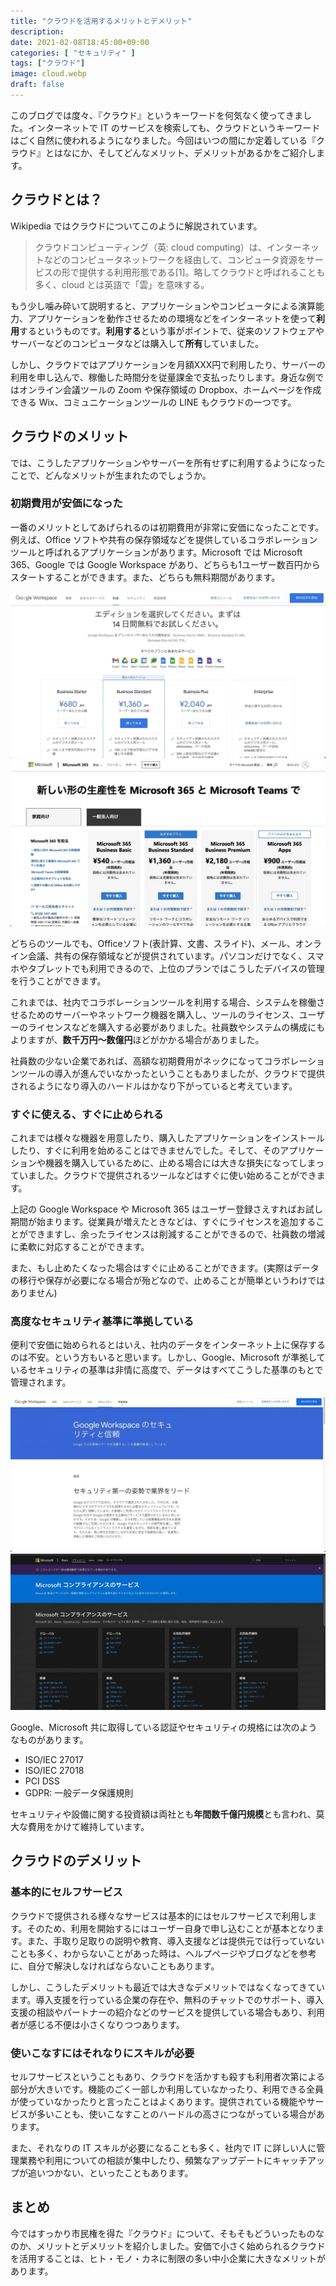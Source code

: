 ```yaml
---
title: "クラウドを活用するメリットとデメリット"
description: 
date: 2021-02-08T18:45:00+09:00
categories: [ "セキュリティ" ]
tags: ["クラウド"]
image: cloud.webp
draft: false
---
```

このブログでは度々、『クラウド』というキーワードを何気なく使ってきました。インターネットで IT のサービスを検索しても、クラウドというキーワードはごく自然に使われるようになりました。今回はいつの間にか定着している『クラウド』とはなにか、そしてどんなメリット、デメリットがあるかをご紹介します。

## クラウドとは？
Wikipedia ではクラウドについてこのように解説されています。

>クラウドコンピューティング（英: cloud computing）は、インターネットなどのコンピュータネットワークを経由して、コンピュータ資源をサービスの形で提供する利用形態である[1]。略してクラウドと呼ばれることも多く、cloud とは英語で「雲」を意味する。

もう少し噛み砕いて説明すると、アプリケーションやコンピュータによる演算能力、アプリケーションを動作させるための環境などをインターネットを使って**利用**するというものです。**利用する**という事がポイントで、従来のソフトウェアやサーバーなどのコンピュータなどは購入して**所有**していました。

しかし、クラウドではアプリケーションを月額XXX円で利用したり、サーバーの利用を申し込んで、稼働した時間分を従量課金で支払ったりします。身近な例ではオンライン会議ツールの Zoom や保存領域の Dropbox、ホームページを作成できる Wix、コミュニケーションツールの LINE もクラウドの一つです。

## クラウドのメリット
では、こうしたアプリケーションやサーバーを所有せずに利用するようになったことで、どんなメリットが生まれたのでしょうか。

### 初期費用が安価になった
一番のメリットとしてあげられるのは初期費用が非常に安価になったことです。例えば、Office ソフトや共有の保存領域などを提供しているコラボレーションツールと呼ばれるアプリケーションがあります。Microsoft では Microsoft 365、Google では Google Workspace があり、どちらも1ユーザー数百円からスタートすることができます。また、どちらも無料期間があります。

![Google Workspace](google-workspace.webp) ![Microsoft 365](ms365.webp)

どちらのツールでも、Officeソフト(表計算、文書、スライド)、メール、オンライン会議、共有の保存領域などが提供されています。パソコンだけでなく、スマホやタブレットでも利用できるので、上位のプランではこうしたデバイスの管理を行うことができます。

これまでは、社内でコラボレーションツールを利用する場合、システムを稼働させるためのサーバーやネットワーク機器を購入し、ツールのライセンス、ユーザーのライセンスなどを購入する必要がありました。社員数やシステムの構成にもよりますが、**数千万円〜数億円**ほどがかかる場合がありました。

社員数の少ない企業であれば、高額な初期費用がネックになってコラボレーションツールの導入が進んでいなかったということもありましたが、クラウドで提供されるようになり導入のハードルはかなり下がっていると考えています。

### すぐに使える、すぐに止められる
これまでは様々な機器を用意したり、購入したアプリケーションをインストールしたり、すぐに利用を始めることはできませんでした。そして、そのアプリケーションや機器を購入しているために、止める場合には大きな損失になってしまっていました。クラウドで提供されるツールなどはすぐに使い始めることができます。

上記の Google Workspace や Microsoft 365 はユーザー登録さえすればお試し期間が始まります。従業員が増えたときなどは、すぐにライセンスを追加することができますし、余ったライセンスは削減することができるので、社員数の増減に柔軟に対応することができます。

また、もし止めたくなった場合はすぐに止めることができます。(実際はデータの移行や保存が必要になる場合が殆どなので、止めることが簡単というわけではありません)

### 高度なセキュリティ基準に準拠している
便利で安価に始められるとはいえ、社内のデータをインターネット上に保存するのは不安。という方もいると思います。しかし、Google、Microsoft が準拠しているセキュリティの基準は非情に高度で、データはすべてこうした基準のもとで管理されます。

![Google Workspace のセキュリティと信頼](Googleセキュリティ.webp) ![Microsoft コンプライアンスのサービス](MSセキュリティ.webp)

Google、Microsoft 共に取得している認証やセキュリティの規格には次のようなものがあります。

- ISO/IEC 27017
- ISO/IEC 27018
- PCI DSS
- GDPR: 一般データ保護規則

セキュリティや設備に関する投資額は両社とも**年間数千億円規模**とも言われ、莫大な費用をかけて維持しています。

## クラウドのデメリット
### 基本的にセルフサービス
クラウドで提供される様々なサービスは基本的にはセルフサービスで利用します。そのため、利用を開始するにはユーザー自身で申し込むことが基本となります。また、手取り足取りの説明や教育、導入支援などは提供元では行っていないことも多く、わからないことがあった時は、ヘルプページやブログなどを参考に、自分で解決しなければならないこともあります。

しかし、こうしたデメリットも最近では大きなデメリットではなくなってきています。導入支援を行っている企業の存在や、無料のチャットでのサポート、導入支援の相談やパートナーの紹介などのサービスを提供している場合もあり、利用者が感じる不便は小さくなりつつあります。

### 使いこなすにはそれなりにスキルが必要
セルフサービスということもあり、クラウドを活かすも殺すも利用者次第による部分が大きいです。機能のごく一部しか利用していなかったり、利用できる全員が使っていなかったりと言ったことはよくあります。提供されている機能やサービスが多いことも、使いこなすことのハードルの高さにつながっている場合があります。

また、それなりの IT スキルが必要になることも多く、社内で IT に詳しい人に管理業務や利用についての相談が集中したり、頻繁なアップデートにキャッチアップが追いつかない、といったこともあります。

## まとめ
今ではすっかり市民権を得た『クラウド』について、そもそもどういったものなのか、メリットとデメリットを紹介しました。安価で小さく始められるクラウドを活用することは、ヒト・モノ・カネに制限の多い中小企業に大きなメリットがあります。